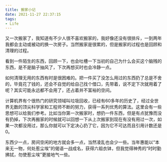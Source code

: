 ```yaml
---
title: 搬家小记
date: 2021-11-27 22:37:15
tags:
- Life
---
```


又一次搬家了，我知道有不少人很不喜欢搬家的，我好像还没有很排斥，一到两年我都会主动或被动的换一次房子。当然搬家是很累的，但是搬家的过程也是回顾和清理的过程。

看到一件陌生的东西，回顾一下，也会吐槽一下当初的自己为什么会买这个脑残的东西，是不是脑子抽风了，下次再想买时也会冷静一点。

如何清理无用的东西有时是很困难的。把一件买了没怎么用过的东西扔了总是不舍的，毕竟花了钱的，还会不自觉的给自己找个借口，先带着，说不定下次就用着了呢？其实可能永远都不会用了，还占着并不富裕的空间。

计算机界有个很热门的研究领域叫垃圾回收，已经有60多年的历史了，经过全世界无数的顶尖科学家和工程师不断的努力，获得一系列优秀的算法。这里会有一些思想可以给我们参考。比如当你第一次搬家时，想扔一件东西，但是有点犹豫而没有扔掉，下次再搬家的时候就可以回想一下从上次搬家到现在有没有用过一次，如果一次都没用过，那么你就可以下定决心扔了它，因为它不可达而且引用计数还是0。

东西少一点，房间空闲的地方就会多一点，当然凌乱也会少一些。当年惠能以“本来无一物，何处惹尘埃”的偈语一战成名，获得六祖衣钵，但我觉得神秀的“时时勤拂拭，勿使惹尘埃”更接地气一些。
